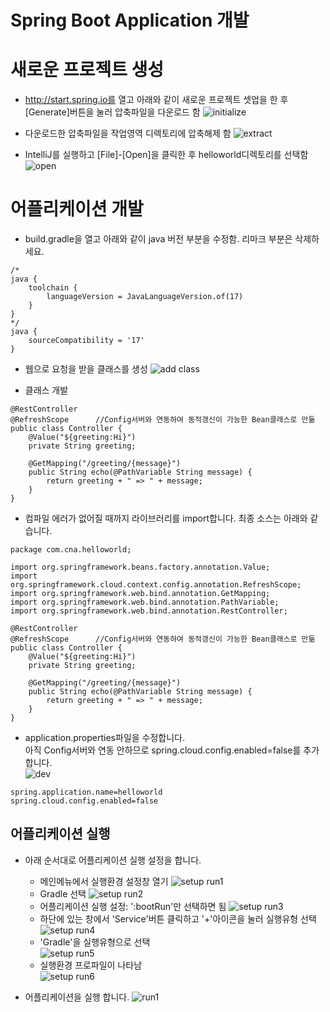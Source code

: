 # Spring Boot Application 개발

# 새로운 프로젝트 생성
- http://start.spring.io를 열고 아래와 같이 새로운 프로젝트 셋업을 한 후 [Generate]버튼을 눌러 압축파일을 다운로드 함
![initialize](./images/create_project.png)

- 다운로드한 압축파일을 작업영역 디렉토리에 압축해제 함
![extract](./images/create_project2.png)

- IntelliJ를 실행하고 [File]-[Open]을 클릭한 후 helloworld디렉토리를 선택함
![open](./images/create_project3.png)

# 어플리케이션 개발
- build.gradle을 열고 아래와 같이 java 버전 부분을 수정함. 리마크 부분은 삭제하세요.  
```
/*
java {
	toolchain {
		languageVersion = JavaLanguageVersion.of(17)
	}
}
*/
java {
	sourceCompatibility = '17'
}
```

- 웹으로 요청을 받을 클래스를 생성
![add class](./images/add_class.png)

- 클래스 개발
```
@RestController
@RefreshScope      //Config서버와 연동하여 동적갱신이 가능한 Bean클래스로 만듦
public class Controller {
    @Value("${greeting:Hi}")
    private String greeting;

    @GetMapping("/greeting/{message}")
    public String echo(@PathVariable String message) {
        return greeting + " => " + message;
    }
}
```

- 컴파일 에러가 없어질 때까지 라이브러리를 import합니다. 최종 소스는 아래와 같습니다. 
```
package com.cna.helloworld;

import org.springframework.beans.factory.annotation.Value;
import org.springframework.cloud.context.config.annotation.RefreshScope;
import org.springframework.web.bind.annotation.GetMapping;
import org.springframework.web.bind.annotation.PathVariable;
import org.springframework.web.bind.annotation.RestController;

@RestController
@RefreshScope      //Config서버와 연동하여 동적갱신이 가능한 Bean클래스로 만듦
public class Controller {
    @Value("${greeting:Hi}")
    private String greeting;

    @GetMapping("/greeting/{message}")
    public String echo(@PathVariable String message) {
        return greeting + " => " + message;
    }
}
```

- application.properties파일을 수정합니다. \
아직 Config서버와 연동 안하므로 spring.cloud.config.enabled=false를 추가합니다. \
![dev](./images/dev1.png)
```
spring.application.name=helloworld
spring.cloud.config.enabled=false
```


## 어플리케이션 실행 
- 아래 순서대로 어플리케이션 실행 설정을 합니다.
    - 메인메뉴에서 실행환경 설정창 열기
    ![setup run1](./images/setup_run1.png)
    - Gradle 선택
    ![setup run2](./images/setup_run2.png)
    - 어플리케이션 실행 설정: ':bootRun'만 선택하면 됨
    ![setup run3](./images/setup_run3.png)
    - 하단에 있는 창에서 'Service'버튼 클릭하고 '+'아이콘을 눌러 실행유형 선택 
    ![setup run4](./images/setup_run4.png)
    - 'Gradle'을 실행유형으로 선택  
    ![setup run5](./images/setup_run5.png)
    - 실행환경 프로파일이 나타남  
    ![setup run6](./images/setup_run6.png)

- 어플리케이션을 실행 합니다.
![run1](./images/run1.png)
